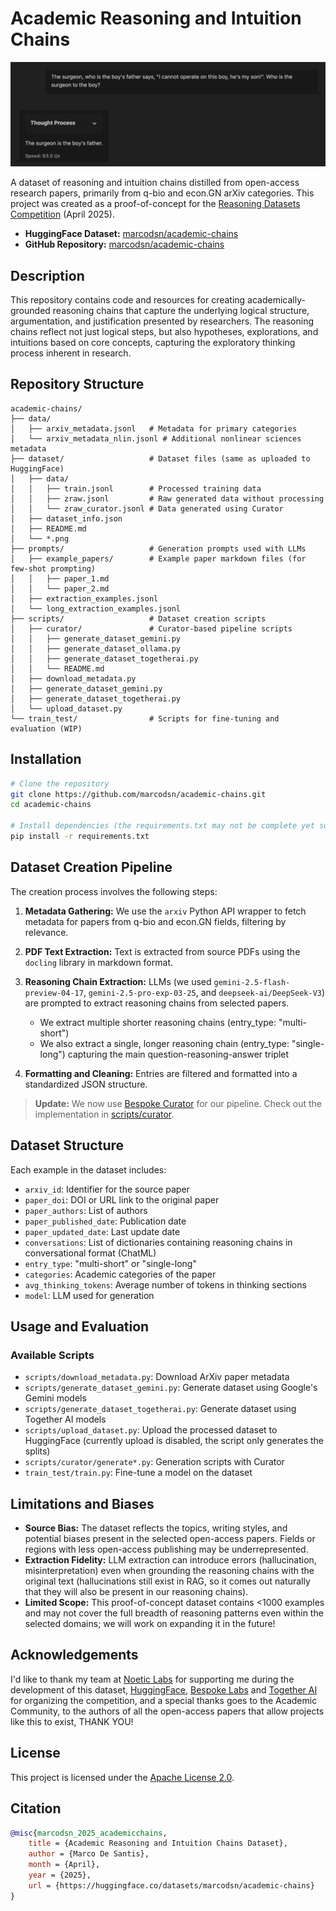 # Academic Reasoning and Intuition Chains

![Surgeon problem solved lol](dataset/surgeon-competition-dark.png)

A dataset of reasoning and intuition chains distilled from open-access research papers, primarily from q-bio and econ.GN arXiv categories. This project was created as a proof-of-concept for the [Reasoning Datasets Competition](https://huggingface.co/blog/bespokelabs/reasoning-datasets-competition) (April 2025).

- **HuggingFace Dataset:** [marcodsn/academic-chains](https://huggingface.co/datasets/marcodsn/academic-chains)
- **GitHub Repository:** [marcodsn/academic-chains](https://github.com/marcodsn/academic-chains)

## Description

This repository contains code and resources for creating academically-grounded reasoning chains that capture the underlying logical structure, argumentation, and justification presented by researchers. The reasoning chains reflect not just logical steps, but also hypotheses, explorations, and intuitions based on core concepts, capturing the exploratory thinking process inherent in research.

## Repository Structure

```
academic-chains/
├── data/
│   ├── arxiv_metadata.jsonl   # Metadata for primary categories
│   └── arxiv_metadata_nlin.jsonl # Additional nonlinear sciences metadata
├── dataset/                   # Dataset files (same as uploaded to HuggingFace)
│   ├── data/
│   │   ├── train.jsonl        # Processed training data
│   │   ├── zraw.jsonl         # Raw generated data without processing
│   │   └── zraw_curator.jsonl # Data generated using Curator
│   ├── dataset_info.json
│   ├── README.md
│   └── *.png
├── prompts/                   # Generation prompts used with LLMs
│   ├── example_papers/        # Example paper markdown files (for few-shot prompting)
│   │   ├── paper_1.md
│   │   └── paper_2.md
│   ├── extraction_examples.jsonl
│   └── long_extraction_examples.jsonl
├── scripts/                   # Dataset creation scripts
│   ├── curator/               # Curator-based pipeline scripts
│   │   ├── generate_dataset_gemini.py
│   │   ├── generate_dataset_ollama.py
│   │   ├── generate_dataset_togetherai.py
│   │   └── README.md
│   ├── download_metadata.py
│   ├── generate_dataset_gemini.py
│   ├── generate_dataset_togetherai.py
│   └── upload_dataset.py
└── train_test/                # Scripts for fine-tuning and evaluation (WIP)
```

## Installation

```bash
# Clone the repository
git clone https://github.com/marcodsn/academic-chains.git
cd academic-chains

# Install dependencies (the requirements.txt may not be complete yet sorry)
pip install -r requirements.txt
```

## Dataset Creation Pipeline

The creation process involves the following steps:

1. **Metadata Gathering:** We use the `arxiv` Python API wrapper to fetch metadata for papers from q-bio and econ.GN fields, filtering by relevance.

2. **PDF Text Extraction:** Text is extracted from source PDFs using the `docling` library in markdown format.

3. **Reasoning Chain Extraction:** LLMs (we used `gemini-2.5-flash-preview-04-17`, `gemini-2.5-pro-exp-03-25`, and `deepseek-ai/DeepSeek-V3`) are prompted to extract reasoning chains from selected papers.
   - We extract multiple shorter reasoning chains (entry_type: "multi-short")
   - We also extract a single, longer reasoning chain (entry_type: "single-long") capturing the main question-reasoning-answer triplet

4. **Formatting and Cleaning:** Entries are filtered and formatted into a standardized JSON structure.

> **Update:** We now use [Bespoke Curator](https://github.com/bespokelabsai/curator) for our pipeline. Check out the implementation in [scripts/curator](scripts/curator/).

## Dataset Structure

Each example in the dataset includes:
- `arxiv_id`: Identifier for the source paper
- `paper_doi`: DOI or URL link to the original paper
- `paper_authors`: List of authors
- `paper_published_date`: Publication date
- `paper_updated_date`: Last update date
- `conversations`: List of dictionaries containing reasoning chains in conversational format (ChatML)
- `entry_type`: "multi-short" or "single-long"
- `categories`: Academic categories of the paper
- `avg_thinking_tokens`: Average number of tokens in thinking sections
- `model`: LLM used for generation

## Usage and Evaluation

### Available Scripts

- `scripts/download_metadata.py`: Download ArXiv paper metadata
- `scripts/generate_dataset_gemini.py`: Generate dataset using Google's Gemini models
- `scripts/generate_dataset_togetherai.py`: Generate dataset using Together AI models
- `scripts/upload_dataset.py`: Upload the processed dataset to HuggingFace (currently upload is disabled, the script only generates the splits)
- `scripts/curator/generate*.py`: Generation scripts with Curator
- `train_test/train.py`: Fine-tune a model on the dataset

## Limitations and Biases

*   **Source Bias:** The dataset reflects the topics, writing styles, and potential biases present in the selected open-access papers. Fields or regions with less open-access publishing may be underrepresented.
*   **Extraction Fidelity:** LLM extraction can introduce errors (hallucination, misinterpretation) even when grounding the reasoning chains with the original text (hallucinations still exist in RAG, so it comes out naturally that they will also be present in our reasoning chains).
*   **Limited Scope:** This proof-of-concept dataset contains <1000 examples and may not cover the full breadth of reasoning patterns even within the selected domains; we will work on expanding it in the future!

## Acknowledgements

I'd like to thank my team at [Noetic Labs](https://huggingface.co/NoeticLabs) for supporting me during the development of this dataset, [HuggingFace](https://huggingface.co/), [Bespoke Labs](https://www.bespokelabs.ai/) and [Together AI](https://together.ai/) for organizing the competition, and a special thanks goes to the Academic Community, to the authors of all the open-access papers that allow projects like this to exist, THANK YOU!

## License

This project is licensed under the [Apache License 2.0](https://www.apache.org/licenses/LICENSE-2.0.txt).

## Citation

```bibtex
@misc{marcodsn_2025_academicchains,
    title = {Academic Reasoning and Intuition Chains Dataset},
    author = {Marco De Santis},
    month = {April},
    year = {2025},
    url = {https://huggingface.co/datasets/marcodsn/academic-chains}
}
```
